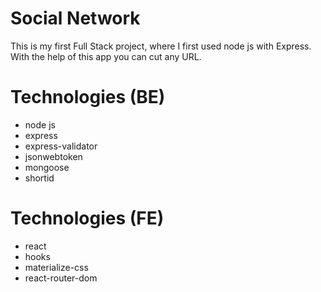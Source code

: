 # Social Network

This is my first Full Stack project, where I first used node js with Express. With the help of this
app you can cut any URL. 

# Technologies (BE)


- node js
- express
- express-validator
- jsonwebtoken
- mongoose
- shortid

# Technologies (FE)
- react
- hooks
- materialize-css
- react-router-dom
